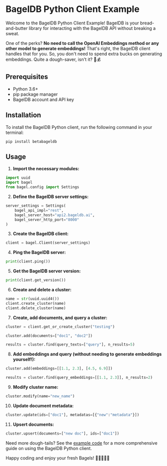 # BagelDB Python Client Example

Welcome to the BagelDB Python Client Example! BagelDB is your bread-and-butter library for interacting with the BagelDB API without breaking a sweat. 

One of the perks? **No need to call the OpenAI Embeddings method or any other model to generate embeddings!** That's right, the BagelDB client handles that for you. So, you don't need to spend extra bucks on generating embeddings. Quite a dough-saver, isn't it? 🥯💰

## Prerequisites

- Python 3.6+
- pip package manager
- BagelDB account and API key

## Installation

To install the BagelDB Python client, run the following command in your terminal:

```shell
pip install betabageldb
```

## Usage

1. **Import the necessary modules:**

```python
import uuid
import bagel
from bagel.config import Settings
```

2. **Define the BagelDB server settings:**

```python 
server_settings = Settings(
    bagel_api_impl="rest",
    bagel_server_host="api2.bageldb.ai",
    bagel_server_http_port="8000"
)
```

3. **Create the BagelDB client:**

```python
client = bagel.Client(server_settings)
```

4. **Ping the BagelDB server:**

```python
print(client.ping())
```

5. **Get the BagelDB server version:**

```python
print(client.get_version()) 
```

6. **Create and delete a cluster:**

```python
name = str(uuid.uuid4())
client.create_cluster(name)
client.delete_cluster(name)
```

7. **Create, add documents, and query a cluster:**

```python
cluster = client.get_or_create_cluster("testing")

cluster.add(documents=["doc1", "doc2"]) 

results = cluster.find(query_texts=["query"], n_results=5)
```

8. **Add embeddings and query (without needing to generate embeddings yourself!):**

```python
cluster.add(embeddings=[[1.1, 2.3], [4.5, 6.9]])

results = cluster.find(query_embeddings=[[1.1, 2.3]], n_results=2) 
```

9. **Modify cluster name:**

```python 
cluster.modify(name="new_name")
```

10. **Update document metadata:**

```python
cluster.update(ids=["doc1"], metadatas=[{"new":"metadata"}])
```

11. **Upsert documents:**

```python
cluster.upsert(documents=["new doc"], ids=["doc1"])
```

Need more dough-tails? See the [example code](example.py) for a more comprehensive guide on using the BagelDB Python client.

Happy coding and enjoy your fresh Bagels! 🥯👩‍💻👨‍💻
